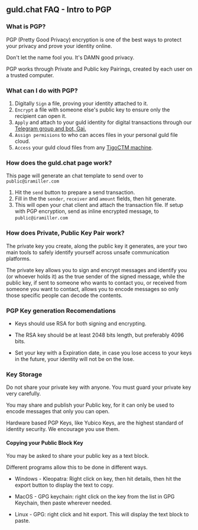 ## guld.chat FAQ - Intro to PGP



### What is PGP?

PGP (Pretty Good Privacy) encryption is one of the best ways to protect your privacy and prove your identity online.


Don't let the name fool you. It's DAMN good privacy.

PGP works through Private and Public key Pairings, created by each user on a trusted computer.


### What can I do with PGP?

1. Digitally `Sign` a file, proving your identity attached to it. 
2. `Encrypt` a file with someone else's public key to ensure only the recipient can open it.
3. `Apply` and attach to your guld identity for digital transactions through our [Telegram group and bot, Gai.](http://guld.chat)
4. `Assign permisions` to who can acces files in your personal guld file cloud. 
5. `Access` your guld cloud files from any [TigoCTM machine](https://tigoctm.com).

### How does the guld.chat page work?
This page will generate an chat template to send over to `public@iramiller.com`

1. Hit the `send` button to prepare a send transaction. 
2. Fill in the the `sender`, `receiver` and `amount` fields, then hit generate. 
3. This will open your chat client and attach the transaction file. If setup with PGP encryption, send as inline encrypted message, to `public@iramiller.com` 



### How does Private, Public Key Pair work?

The private key you create, along the public key it generates, are your two main tools to safely identify yourself across unsafe communication platforms.

The private key allows you to sign and encrypt messages and identify you (or whoever holds it) as the true sender of the signed message, while the public key, if sent to someone who wants to contact you, or received from someone you want to contact, allows you to encode messages so only those specific people can decode the contents.



### PGP Key generation Recomendations

 * Keys should use RSA for both signing and encrypting.

 * The RSA key should be at least 2048 bits length, but preferably 4096 bits.

 * Set your key with a Expiration date, in case you lose access to your keys in the future, your identity will not be on the lose.

### Key Storage

Do not share your private key with anyone. You must guard your private key very carefully.

You may share and publish your Public key, for it can only be used to encode messages that only you can open.

Hardware based PGP Keys, like Yubico Keys, are the highest standard of identity security. We encourage you use them.

#### Copying your Public Block Key

You may be asked to share your public key as a text block. 

Different programs allow this to be done in different ways.

  * Windows - Kleopatra: Right click on key, then hit details, then hit the export button to display the text to copy.
  
  * MacOS - GPG keychain: right click on the key from the list in GPG Keychain, then paste wherever needed.

  * Linux - GPG: right click and hit export. This will display the text block to paste.
  
  